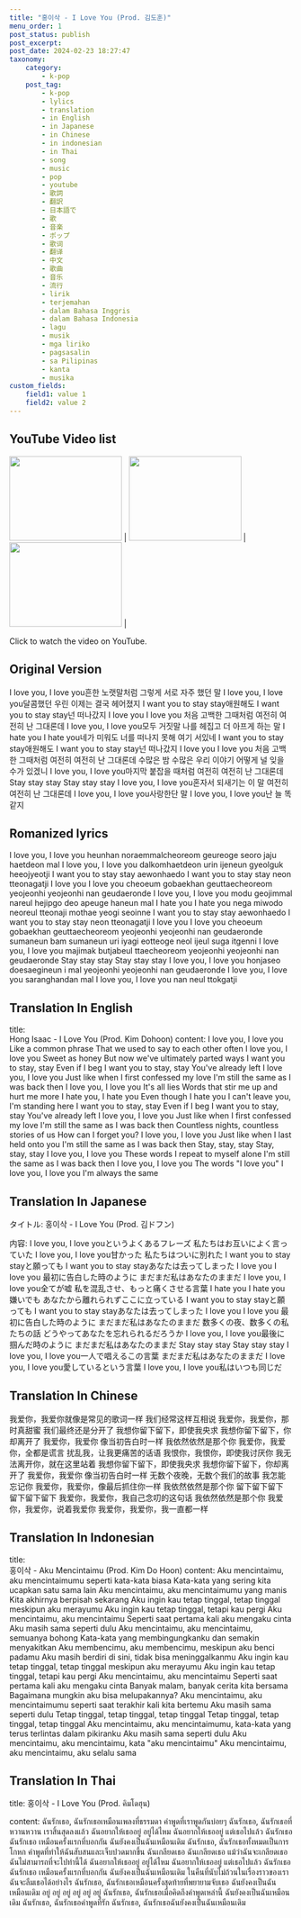 ```yaml
---
title: "홍이삭 - I Love You (Prod. 김도훈)"
menu_order: 1
post_status: publish
post_excerpt: 
post_date: 2024-02-23 18:27:47
taxonomy:
    category:
        - k-pop
    post_tag:
        - k-pop
        - lylics
        - translation
        - in English
        - in Japanese
        - in Chinese
        - in indonesian
        - in Thai
        - song
        - music
        - pop
        - youtube
        - 歌詞
        - 翻訳
        - 日本語で
        - 歌
        - 音楽
        - ポップ
        - 歌词
        - 翻译
        - 中文
        - 歌曲
        - 音乐
        - 流行
        - lirik
        - terjemahan
        - dalam Bahasa Inggris
        - dalam Bahasa Indonesia
        - lagu
        - musik
        - mga liriko
        - pagsasalin
        - sa Pilipinas
        - kanta
        - musika
custom_fields:
    field1: value 1
    field2: value 2
---
```


## YouTube Video list
 [<img src='http://img.youtube.com/vi/lJmcTeuv8PE/0.jpg' width='200' height='150'>](https://youtu.be/lJmcTeuv8PE) | [<img src='http://img.youtube.com/vi/3FQWXCR3nLI/0.jpg' width='200' height='150'>](https://youtu.be/3FQWXCR3nLI) | [<img src='http://img.youtube.com/vi/sjn8KKU76DU/0.jpg' width='200' height='150'>](https://youtu.be/sjn8KKU76DU) |

Click to watch the video on YouTube.
## Original Version
I love you, I love you흔한 노랫말처럼 
그렇게 서로 자주 했던 말 
I love you, I love you달콤했던 
우린 이제는 결국 헤어졌지 
I want you to stay stay애원해도 
I want you to stay stay넌 떠나갔지 
I love you I love you
처음 고백한 그때처럼 
여전히 여전히 난 그대론데 
I love you, I love you모두 거짓말 
나를 헤집고 더 아프게 하는 말 
I hate you I hate you네가 미워도 
너를 떠나지 못해 여기 서있네 
I want you to stay stay애원해도 
I want you to stay stay넌 떠나갔지 
I love you I love you
처음 고백한 그때처럼 
여전히 여전히 난 그대론데 
수많은 밤 수많은 우리 이야기 
어떻게 널 잊을 수가 있겠니 
I love you, I love you마지막 붙잡을 때처럼 
여전히 여전히 난 그대론데 
Stay stay stay
Stay stay stay
I love you, I love you혼자서 되새기는 이 말 
여전히 여전히 난 그대론데 
I love you, I love you사랑한단 말 
I love you, I love you난 늘 똑같지 



## Romanized lyrics
I love you, I love you heunhan noraemmalcheoreom 
geureoge seoro jaju haetdeon mal 
I love you, I love you dalkomhaetdeon 
urin ijeneun gyeolguk heeojyeotji 
I want you to stay stay aewonhaedo 
I want you to stay stay neon tteonagatji 
I love you I love you 
cheoeum gobaekhan geuttaecheoreom 
yeojeonhi yeojeonhi nan geudaeronde 
I love you, I love you modu geojimmal 
nareul hejipgo deo apeuge haneun mal 
I hate you I hate you nega miwodo 
neoreul tteonaji mothae yeogi seoinne 
I want you to stay stay aewonhaedo 
I want you to stay stay neon tteonagatji 
I love you I love you 
cheoeum gobaekhan geuttaecheoreom 
yeojeonhi yeojeonhi nan geudaeronde 
sumaneun bam sumaneun uri iyagi 
eotteoge neol ijeul suga itgenni 
I love you, I love you majimak butjabeul ttaecheoreom 
yeojeonhi yeojeonhi nan geudaeronde 
Stay stay stay 
Stay stay stay 
I love you, I love you honjaseo doesaegineun i mal 
yeojeonhi yeojeonhi nan geudaeronde 
I love you, I love you saranghandan mal 
I love you, I love you nan neul ttokgatji 



## Translation In English
title:  
Hong Isaac - I Love You (Prod. Kim Dohoon)
content: 
I love you, I love you
Like a common phrase
That we used to say to each other often
I love you, I love you
Sweet as honey
But now we've ultimately parted ways
I want you to stay, stay
Even if I beg
I want you to stay, stay
You've already left
I love you, I love you
Just like when I first confessed my love
I'm still the same as I was back then
I love you, I love you
It's all lies
Words that stir me up and hurt me more
I hate you, I hate you
Even though I hate you
I can't leave you, I'm standing here
I want you to stay, stay
Even if I beg
I want you to stay, stay
You've already left
I love you, I love you
Just like when I first confessed my love
I'm still the same as I was back then
Countless nights, countless stories of us
How can I forget you?
I love you, I love you
Just like when I last held onto you
I'm still the same as I was back then
Stay, stay, stay
Stay, stay, stay
I love you, I love you
These words I repeat to myself alone
I'm still the same as I was back then
I love you, I love you
The words "I love you"
I love you, I love you
I'm always the same
## Translation In Japanese
タイトル: 
홍이삭 - I Love You (Prod. 김ドフン)

内容:
I love you, I love youというよくあるフレーズ
私たちはお互いによく言っていた
I love you, I love you甘かった
私たちはついに別れた
I want you to stay stayと願っても
I want you to stay stayあなたは去ってしまった
I love you I love you
最初に告白した時のように
まだまだ私はあなたのままだ
I love you, I love you全てが嘘
私を混乱させ、もっと痛くさせる言葉
I hate you I hate you嫌いでも
あなたから離れられずここに立っている
I want you to stay stayと願っても
I want you to stay stayあなたは去ってしまった
I love you I love you
最初に告白した時のように
まだまだ私はあなたのままだ
数多くの夜、数多くの私たちの話
どうやってあなたを忘れられるだろうか
I love you, I love you最後に掴んだ時のように
まだまだ私はあなたのままだ
Stay stay stay
Stay stay stay
I love you, I love you一人で唱えるこの言葉
まだまだ私はあなたのままだ
I love you, I love you愛しているという言葉
I love you, I love you私はいつも同じだ
## Translation In Chinese
我爱你，我爱你就像是常见的歌词一样
我们经常这样互相说
我爱你，我爱你，那时真甜蜜
我们最终还是分开了
我想你留下留下，即使我央求
我想你留下留下，你却离开了
我爱你，我爱你
像当初告白时一样
我依然依然是那个你
我爱你，我爱你，全都是谎言
扰乱我，让我更痛苦的话语
我恨你，我恨你，即使我讨厌你
我无法离开你，就在这里站着
我想你留下留下，即使我央求
我想你留下留下，你却离开了
我爱你，我爱你
像当初告白时一样
无数个夜晚，无数个我们的故事
我怎能忘记你
我爱你，我爱你，像最后抓住你一样
我依然依然是那个你
留下留下留下
留下留下留下
我爱你，我爱你，我自己念叨的这句话
我依然依然是那个你
我爱你，我爱你，说着我爱你
我爱你，我爱你，我一直都一样
## Translation In Indonesian
title:  
홍이삭 - Aku Mencintaimu (Prod. Kim Do Hoon)
content: 
Aku mencintaimu, aku mencintaimumu seperti kata-kata biasa
Kata-kata yang sering kita ucapkan satu sama lain
Aku mencintaimu, aku mencintaimumu yang manis
Kita akhirnya berpisah sekarang
Aku ingin kau tetap tinggal, tetap tinggal meskipun aku merayumu
Aku ingin kau tetap tinggal, tetapi kau pergi
Aku mencintaimu, aku mencintaimu
Seperti saat pertama kali aku mengaku cinta
Aku masih sama seperti dulu
Aku mencintaimu, aku mencintaimu, semuanya bohong
Kata-kata yang membingungkanku dan semakin menyakitkan
Aku membencimu, aku membencimu, meskipun aku benci padamu
Aku masih berdiri di sini, tidak bisa meninggalkanmu
Aku ingin kau tetap tinggal, tetap tinggal meskipun aku merayumu
Aku ingin kau tetap tinggal, tetapi kau pergi
Aku mencintaimu, aku mencintaimu
Seperti saat pertama kali aku mengaku cinta
Banyak malam, banyak cerita kita bersama
Bagaimana mungkin aku bisa melupakannya?
Aku mencintaimu, aku mencintaimumu seperti saat terakhir kali kita bertemu
Aku masih sama seperti dulu
Tetap tinggal, tetap tinggal, tetap tinggal
Tetap tinggal, tetap tinggal, tetap tinggal
Aku mencintaimu, aku mencintaimumu, kata-kata yang terus terlintas dalam pikiranku
Aku masih sama seperti dulu
Aku mencintaimu, aku mencintaimu, kata "aku mencintaimu"
Aku mencintaimu, aku mencintaimu, aku selalu sama
## Translation In Thai
title: 
홍이삭 - I Love You (Prod. คิมโดฮุน)

content: 
ฉันรักเธอ, ฉันรักเธอเหมือนเพลงที่ธรรมดา
คำพูดที่เราพูดกันบ่อยๆ
ฉันรักเธอ, ฉันรักเธอที่หวานหวาน
เราสิ้นสุดลงแล้ว
ฉันอยากให้เธออยู่ อยู่ได้ไหม
ฉันอยากให้เธออยู่ แต่เธอไปแล้ว
ฉันรักเธอ ฉันรักเธอ
เหมือนครั้งแรกที่บอกกัน
ฉันยังคงเป็นฉันเหมือนเดิม
ฉันรักเธอ, ฉันรักเธอทั้งหมดเป็นการโกหก
คำพูดที่ทำให้ฉันสับสนและเจ็บปวดมากขึ้น
ฉันเกลียดเธอ ฉันเกลียดเธอ แม้ว่าฉันจะเกลียดเธอ
ฉันไม่สามารถที่จะไปท่านี้ได้
ฉันอยากให้เธออยู่ อยู่ได้ไหม
ฉันอยากให้เธออยู่ แต่เธอไปแล้ว
ฉันรักเธอ ฉันรักเธอ
เหมือนครั้งแรกที่บอกกัน
ฉันยังคงเป็นฉันเหมือนเดิม
ในคืนที่นับไม่ถ้วนในเรื่องราวของเรา
ฉันจะลืมเธอได้อย่างไร
ฉันรักเธอ, ฉันรักเธอเหมือนครั้งสุดท้ายที่พยายามจับเธอ
ฉันยังคงเป็นฉันเหมือนเดิม
อยู่ อยู่ อยู่
อยู่ อยู่ อยู่
ฉันรักเธอ, ฉันรักเธอเมื่อคิดถึงคำพูดเหล่านี้
ฉันยังคงเป็นฉันเหมือนเดิม
ฉันรักเธอ, ฉันรักเธอคำพูดที่รัก
ฉันรักเธอ, ฉันรักเธอฉันยังคงเป็นฉันเหมือนเดิม

